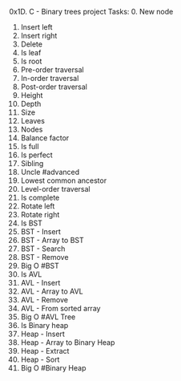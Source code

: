 0x1D. C - Binary trees project
Tasks:
0. New node
1. Insert left
2. Insert right
3. Delete
4. Is leaf
5. Is root
6. Pre-order traversal
7. In-order traversal
8. Post-order traversal
9. Height
10. Depth
11. Size
12. Leaves
13. Nodes
14. Balance factor
15. Is full
16. Is perfect
17. Sibling
18. Uncle
#advanced
19. Lowest common ancestor
20. Level-order traversal
21. Is complete
22. Rotate left
23. Rotate right
24. Is BST
25. BST - Insert
26. BST - Array to BST
27. BST - Search
28. BST - Remove
29. Big O #BST
30. Is AVL
31. AVL - Insert
32. AVL - Array to AVL
33. AVL - Remove
34. AVL - From sorted array
35. Big O #AVL Tree
36. Is Binary heap
37. Heap - Insert
38. Heap - Array to Binary Heap
39. Heap - Extract
40. Heap - Sort
41. Big O #Binary Heap

